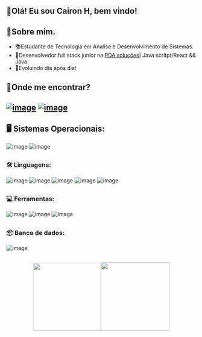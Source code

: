 
 ## 👋Olá! Eu sou Cairon H, bem vindo!

  ## 🤔Sobre mim.

- 📚Estudante de Tecnologia em Analise e Desenvolvimento de Sistemas.
- 💼Desenvolvedor full stack junior na [PDA soluções](https://pdasolucoes.com.br/)| Java scritpt/React && Java
- 💬Evoluindo dia após dia!  

## 🔎Onde me encontrar?
## [![image](https://user-images.githubusercontent.com/90021073/146650265-ffbaad54-7c9f-4f03-ab88-43b145d30a2f.png)]( https://www.linkedin.com/in/cairon-henrique-b88375224/ )  [![image](https://user-images.githubusercontent.com/90021073/146650436-2a65f209-c4df-442b-9ea6-ee94deadcb33.png)](mailto:m.caironhenrique60@gmail.com) 

## 🖥️ Sistemas Operacionais:<br>
![image](https://user-images.githubusercontent.com/90021073/146655438-5eb397cf-83d6-4da8-aec1-07b6a95838ab.png)
![image](https://user-images.githubusercontent.com/90021073/146655442-280c1291-6812-4ffc-9ee7-30726076b472.png)
##
###  🛠 Linguagens:
![image](https://img.shields.io/badge/Java-ED8B00?style=for-the-badge&logo=java&logoColor=white)
![image](https://img.shields.io/badge/JavaScript-323330?style=for-the-badge&logo=javascript&logoColor=F7DF1E)
![image](https://img.shields.io/badge/TypeScript-007ACC?style=for-the-badge&logo=typescript&logoColor=white)
![image](https://user-images.githubusercontent.com/90021073/146654924-53adba63-593d-4e1f-a7c6-cc965bbf7ac2.png)
![image](https://user-images.githubusercontent.com/90021073/146654934-317f24a1-edce-4379-bfb7-233e917a9d66.png)
##
###  💻 Ferramentas:
![image](https://user-images.githubusercontent.com/90021073/146653718-71837640-ce68-44ec-9087-efb549afc9bb.png)
![image](https://img.shields.io/badge/Spring-6DB33F?style=for-the-badge&logo=spring&logoColor=white)
![image](https://img.shields.io/badge/React-20232A?style=for-the-badge&logo=react&logoColor=61DAFB)
##
###  📦 Banco de dados:
![image](https://user-images.githubusercontent.com/90021073/146653733-d0a73257-a0d5-4094-a1ab-aed010eabb7c.png)<br>
##
<div align = "center">
  <a href="https://github.com/cairon-henrique-60">
  <img height = "180em" src = "https://github-readme-stats.vercel.app/api?username=cairon-henrique-60&show_icons=true&theme=dark&include_all_commits=true&count_private=true" /><img height = "182em" src = "https://github-readme-stats.vercel.app/api/top-langs/?username=cairon-henrique-60&layout=compact&langs_count=7&theme=dark" />
</div>
 

  


